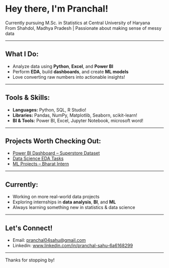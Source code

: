# Hey there, I'm Pranchal!

 Currently pursuing M.Sc. in Statistics at Central University of Haryana   
 From Shahdol, Madhya Pradesh | Passionate about making sense of messy data

---

##  What I Do:
- Analyze data using **Python**, **Excel**, and **Power BI**
- Perform **EDA**, build **dashboards**, and create **ML models**
- Love converting raw numbers into actionable insights!

---

## Tools & Skills:
- **Languages:** Python, SQL, R Studio!
- **Libraries:** Pandas, NumPy, Matplotlib, Seaborn, scikit-learn!
- **BI & Tools:** Power BI, Excel, Jupyter Notebook, microsoft word!
---

##  Projects Worth Checking Out:
-  [Power BI Dashboard – Superstore Dataset](https://github.com/Pranchalsahu/Power-BI-Dashboard)  
-  [Data Science EDA Tasks](https://github.com/Pranchalsahu/Data-science-task)  
-  [ML Projects – Bharat Intern](https://github.com/Pranchalsahu/bharat-intern-ml-projects)

---

##  Currently:
- Working on more real-world data projects  
- Exploring internships in **data analysis**, **BI**, and **ML**  
- Always learning something new in statistics & data science

---

## Let's Connect!
-  Email: pranchal04sahu@gmail.com  
-  Linkedin: www.linkedin.com/in/pranchal-sahu-6a6168299 


---

Thanks for stopping by! 
